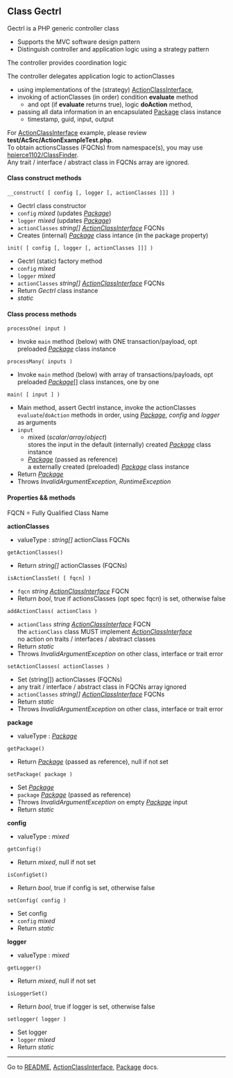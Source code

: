 [comment]: # (This file is part of Gectrl, PHP Genereric controller. Copyright 2021 Kjell-Inge Gustafsson, kigkonsult, All rights reserved, licence LGPLv3)

## Class Gectrl

Gectrl is a PHP generic controller class

* Supports the MVC software design pattern
* Distinguish controller and application logic using a strategy pattern

The controller provides coordination logic

The controller delegates application logic to actionClasses

* using implementations of the (strategy) [ActionClassInterface],
* invoking of actionClasses (in order) condition **evaluate** method
  * and opt (if **evaluate** returns true), logic **doAction** method,
* passing all data information in an encapsulated [Package] class instance
  * timestamp, guid, input, output


For [ActionClassInterface] example, please review **test/AcSrc/ActionExampleTest.php**.<br>
To obtain actionsClasses (FQCNs) from namespace(s), you may use [hpierce1102/ClassFinder].<br>
Any trait / interface / abstract class in FQCNs array are ignored.

#### Class construct methods

```
__construct( [ config [, logger [, actionClasses ]]] )
```
* Gectrl class constructor
* ```config``` _mixed_ (updates _[Package]_)
* ```logger``` _mixed_ (updates _[Package]_)
* ```actionClasses``` _string[]_ _[ActionClassInterface]_ FQCNs
* Creates (internal) _[Package]_ class intance (in the package property)

```
init( [ config [, logger [, actionClasses ]]] )
```
* Gectrl (static) factory method
* ```config``` _mixed_ 
* ```logger``` _mixed_
* ```actionClasses``` _string[]_ _[ActionClassInterface]_ FQCNs  
* Return _Gectrl_ class instance
* _static_


#### Class process methods

```
processOne( input )
```
* Invoke ```main``` method (below) with ONE transaction/payload, opt preloaded _[Package]_ class instance
 
```
processMany( inputs )
```
* Invoke ```main``` method (below) with array of transactions/payloads, opt preloaded _[Package]_[] class instances, one by one

```
main( [ input ] )
```
* Main method, assert Gectrl instance, invoke the actionClasses `evaluate`/`doAction` methods in order, using _[Package]_, _config_ and _logger_ as arguments 
* ```input``` 
  * mixed (_scalar_/_array_/_object_)<br>
  stores the input in the default (internally) created _[Package]_ class instance
  * _[Package]_  (passed as reference)<br>
  a externally created (preloaded) _[Package]_ class instance
* Return _[Package]_
* Throws _InvalidArgumentException_, _RuntimeException_


#### Properties && methods

FQCN =  Fully Qualified Class Name

**actionClasses**

* valueType : _string[]_ actionClass FQCNs

```
getActionClasses()
```
* Return _string[]_ actionClasses (FQCNs)

```
isActionClassSet( [ fqcn] )
```
* ```fqcn``` _string_ _[ActionClassInterface]_ FQCN
* Return _bool_, true if actionsClasses (opt spec fqcn) is set, otherwise false

```
addActionClass( actionClass )

```
* ```actionClass``` _string_ _[ActionClassInterface]_ FQCN<br>
  the ```actionClass``` class MUST implement _[ActionClassInterface]_<br>
  no action on traits / interfaces / abstract classes
* Return _static_
* Throws _InvalidArgumentException_ on other class, interface or trait error

```
setActionClasses( actionClasses )
```
* Set (string[]) actionClasses (FQCNs)
* any trait / interface / abstract class in FQCNs array ignored
* ```actionClasses``` _string[]_ _[ActionClassInterface]_ FQCNs<br>
* Return _static_
* Throws _InvalidArgumentException_ on other class, interface or trait error

**package**

* valueType : _[Package]_

```
getPackage()
```
* Return _[Package]_ (passed as reference), null if not set

```
setPackage( package )
```
* Set _[Package]_
* ```package``` _[Package]_  (passed as reference)
* Throws _InvalidArgumentException_ on empty _[Package]_ input
* Return _static_


**config**

* valueType : _mixed_

```
getConfig()
```
* Return _mixed_, null if not set

```
isConfigSet()
```
* Return _bool_, true if config is set, otherwise false


```
setConfig( config )
```
* Set config
* ```config``` _mixed_
* Return _static_


**logger**

* valueType : _mixed_

```
getLogger()
```
* Return _mixed_, null if not set

```
isLoggerSet()
```
* Return _bool_, true if logger is set, otherwise false


```
setlogger( logger )
```
* Set logger
* ```logger``` _mixed_
* Return _static_

---
Go to [README], [ActionClassInterface], [Package] docs.

[ActionClassInterface]:ActionClassInterface.md
[hpierce1102/ClassFinder]:https://gitlab.com/hpierce1102/ClassFinder
[Package]:Package.md
[README]:../README.md
